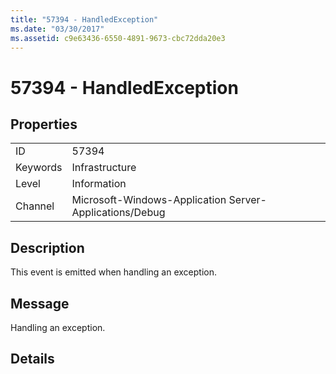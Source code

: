 ```yaml
---
title: "57394 - HandledException"
ms.date: "03/30/2017"
ms.assetid: c9e63436-6550-4891-9673-cbc72dda20e3
---
```

# 57394 - HandledException

## Properties  
  
|||  
|-|-|  
|ID|57394|  
|Keywords|Infrastructure|  
|Level|Information|  
|Channel|Microsoft-Windows-Application Server-Applications/Debug|  
  
## Description  

 This event is emitted when handling an exception.  
  
## Message  

 Handling an exception.  
  
## Details
